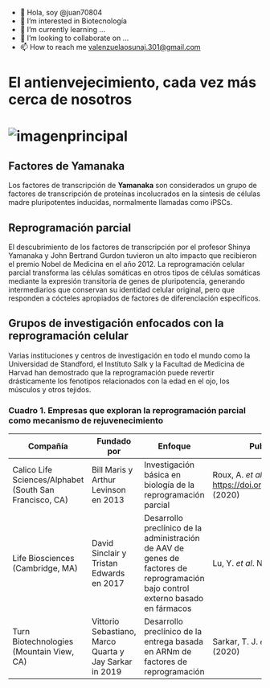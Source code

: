 - 👋 Hola, soy @juan70804
- 👀 I’m interested in Biotecnología
- 🌱 I’m currently learning ...
- 💞️ I’m looking to collaborate on ...
- 📫 How to reach me valenzuelaosunaj.301@gmail.com

<!---
juan70804/juan70804 is a ✨ special ✨ repository because its `README.md` (this file) appears on your GitHub profile.
You can click the Preview link to take a look at your changes.
--->
# El antienvejecimiento, cada vez más cerca de nosotros 

# ![imagenprincipal](https://user-images.githubusercontent.com/54455898/150591693-6c8197f3-6f57-4976-86a7-c8aa0c8d0470.jpg "Células madre")

## Factores de Yamanaka
Los factores de transcripción de **Yamanaka** son considerados un grupo de factores de transcripción
de proteínas incolucrados en la sintesis de células madre pluripotentes inducidas, normalmente 
llamadas como iPSCs.

## Reprogramación parcial
El descubrimiento de los factores de transcripción por el profesor Shinya Yamanaka y John Bertrand 
Gurdon tuvieron un alto impacto que recibieron el premio Nobel de Medicina en el año 2012. La reprogramación 
celular parcial transforma las células somáticas en otros tipos de células somáticas mediante la expresión 
transitoria de genes de pluripotencia, generando intermediarios que conservan su identidad celular original, 
pero que responden a cócteles apropiados de factores de diferenciación específicos.

## Grupos de investigación enfocados con la reprogramación celular
Varias instituciones y centros de investigación en todo el mundo como la Universidad de Standford, el Instituto Salk 
y la Facultad de Medicina de Harvad han demostrado que la reprogramación puede revertir drásticamente los fenotipos 
relacionados con la edad en el ojo, los músculos y otros tejidos.

### Cuadro 1. Empresas que exploran la reprogramación parcial como mecanismo de rejuvenecimiento
|Compañía |Fundado por |Enfoque | Publicaciones relevantes |
| -------- | -------- | -------- | -------- |
| Calico Life Sciences/Alphabet (South San Francisco, CA)| Bill Maris y Arthur Levinson en 2013 | Investigación básica en biología de la reprogramación parcial| Roux, A. *et al*. Preprint at *bioRxiv* https://doi.org/10.1101/2021.05.21.444556 (2020)|
| Life Biosciences (Cambridge, MA)| David Sinclair y Tristan Edwards en 2017 | Desarrollo preclínico de la administración de AAV de genes de factores de reprogramación bajo control externo basado en fármacos | Lu, Y. *et al*. Nature **588**, 124 (2020)|
| Turn Biotechnologies (Mountain View, CA)| Vittorio Sebastiano, Marco Quarta y Jay Sarkar in 2019 | Desarrollo preclínico de la entrega basada en ARNm de factores de reprogramación| Sarkar, T. J. *et al*. Nat. Commun. **11**, 1545 (2020)|


